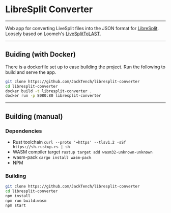 # LibreSplit Converter

------------

Web app for converting LiveSplit files into the JSON format for [LibreSplit](https://github.com/wins1ey/LibreSplit "LibreSplit"). Loosely based on Loomeh's [LiveSplitToLAST](https://github.com/Loomeh/LiveSplitToLAST "LiveSplitToLAST").

------------
## Buiding (with Docker)
There is a dockerfile set up to ease building the project. Run the following to build and serve the app.
```bash
git clone https://github.com/JackTench/libresplit-converter
cd libresplit-converter
docker build -t libresplit-converter .
docker run -p 8080:80 libresplit-converter
```
------------
## Building (manual)
### Dependencies
- Rust toolchain `curl --proto '=https' --tlsv1.2 -sSf https://sh.rustup.rs | sh`
- WASM compiler target `rustup target add wasm32-unknown-unknown`
- wasm-pack `cargo install wasm-pack`
- NPM

### Building
```bash
git clone https://github.com/JackTench/libresplit-converter
cd libresplit-converter
npm install
npm run build:wasm
npm start
```
